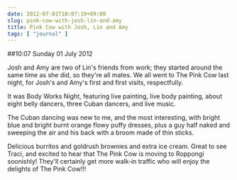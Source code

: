 ```yaml
---
date: 2012-07-01T10:07:19+09:00
slug: pink-cow-with-josh-lin-and-amy
title: Pink Cow with Josh, Lin and Amy
tags: [ "journal" ]
---
```


##10:07 Sunday 01 July 2012

Josh and Amy are two of Lin's friends from work; they started around the same time as she did, so they're all mates. We all went to The Pink Cow last night, for Josh's and Amy's first and first visits, respectfully.

 

It was Body Works Night, featuring live painting, live body painting, about eight belly dancers, three Cuban dancers, and live music.

 

The Cuban dancing was new to me, and the most interesting, with bright blue and bright burnt orange flowy puffy dresses, plus a guy half naked and sweeping the air and his back with a broom made of thin sticks.

 

Delicious burritos and goldrush brownies and extra ice cream. Great to see Traci, and excited to hear that The Pink Cow is moving to Roppongi soonishly! They'll certainly get more walk-in traffic who will enjoy the delights of The Pink Cow!!!
